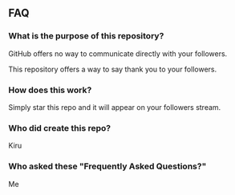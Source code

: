 ## FAQ

### What is the purpose of this repository?
GitHub offers no way to communicate directly with your followers. 

This repository offers a way to say thank you to your followers. 

### How does this work?
Simply star this repo and it will appear on your followers stream. 

### Who did create this repo?
Kiru

### Who asked these "Frequently Asked Questions?" 
Me











